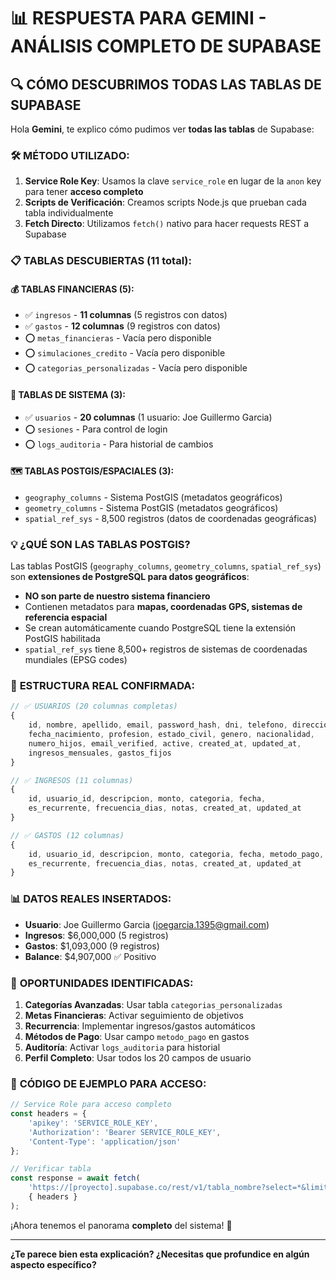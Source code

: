 # 📊 RESPUESTA PARA GEMINI - ANÁLISIS COMPLETO DE SUPABASE

## 🔍 CÓMO DESCUBRIMOS TODAS LAS TABLAS DE SUPABASE

Hola **Gemini**, te explico cómo pudimos ver **todas las tablas** de Supabase:

### 🛠️ **MÉTODO UTILIZADO:**

1. **Service Role Key**: Usamos la clave `service_role` en lugar de la `anon` key para tener **acceso completo**
2. **Scripts de Verificación**: Creamos scripts Node.js que prueban cada tabla individualmente
3. **Fetch Directo**: Utilizamos `fetch()` nativo para hacer requests REST a Supabase

### 📋 **TABLAS DESCUBIERTAS (11 total):**

#### 💰 **TABLAS FINANCIERAS (5):**
- ✅ `ingresos` - **11 columnas** (5 registros con datos)
- ✅ `gastos` - **12 columnas** (9 registros con datos)  
- ⭕ `metas_financieras` - Vacía pero disponible
- ⭕ `simulaciones_credito` - Vacía pero disponible
- ⭕ `categorias_personalizadas` - Vacía pero disponible

#### 👤 **TABLAS DE SISTEMA (3):**
- ✅ `usuarios` - **20 columnas** (1 usuario: Joe Guillermo Garcia)
- ⭕ `sesiones` - Para control de login
- ⭕ `logs_auditoria` - Para historial de cambios

#### 🗺️ **TABLAS POSTGIS/ESPACIALES (3):**
- `geography_columns` - Sistema PostGIS (metadatos geográficos)
- `geometry_columns` - Sistema PostGIS (metadatos geográficos)  
- `spatial_ref_sys` - 8,500 registros (datos de coordenadas geográficas)

### 💡 **¿QUÉ SON LAS TABLAS POSTGIS?**

Las tablas PostGIS (`geography_columns`, `geometry_columns`, `spatial_ref_sys`) son **extensiones de PostgreSQL para datos geográficos**:

- **NO son parte de nuestro sistema financiero**
- Contienen metadatos para **mapas, coordenadas GPS, sistemas de referencia espacial**
- Se crean automáticamente cuando PostgreSQL tiene la extensión PostGIS habilitada
- `spatial_ref_sys` tiene 8,500+ registros de sistemas de coordenadas mundiales (EPSG codes)

### 🎯 **ESTRUCTURA REAL CONFIRMADA:**

```javascript
// ✅ USUARIOS (20 columnas completas)
{
    id, nombre, apellido, email, password_hash, dni, telefono, direccion,
    fecha_nacimiento, profesion, estado_civil, genero, nacionalidad,
    numero_hijos, email_verified, active, created_at, updated_at,
    ingresos_mensuales, gastos_fijos
}

// ✅ INGRESOS (11 columnas)
{
    id, usuario_id, descripcion, monto, categoria, fecha,
    es_recurrente, frecuencia_dias, notas, created_at, updated_at
}

// ✅ GASTOS (12 columnas)
{
    id, usuario_id, descripcion, monto, categoria, fecha, metodo_pago,
    es_recurrente, frecuencia_dias, notas, created_at, updated_at
}
```

### 📊 **DATOS REALES INSERTADOS:**
- **Usuario**: Joe Guillermo Garcia (joegarcia.1395@gmail.com)
- **Ingresos**: $6,000,000 (5 registros)
- **Gastos**: $1,093,000 (9 registros)
- **Balance**: $4,907,000 ✅ Positivo

### 🚀 **OPORTUNIDADES IDENTIFICADAS:**

1. **Categorías Avanzadas**: Usar tabla `categorias_personalizadas`
2. **Metas Financieras**: Activar seguimiento de objetivos
3. **Recurrencia**: Implementar ingresos/gastos automáticos
4. **Métodos de Pago**: Usar campo `metodo_pago` en gastos
5. **Auditoría**: Activar `logs_auditoria` para historial
6. **Perfil Completo**: Usar todos los 20 campos de usuario

### 🔧 **CÓDIGO DE EJEMPLO PARA ACCESO:**

```javascript
// Service Role para acceso completo
const headers = {
    'apikey': 'SERVICE_ROLE_KEY',
    'Authorization': 'Bearer SERVICE_ROLE_KEY',
    'Content-Type': 'application/json'
};

// Verificar tabla
const response = await fetch(
    'https://[proyecto].supabase.co/rest/v1/tabla_nombre?select=*&limit=1',
    { headers }
);
```

¡Ahora tenemos el panorama **completo** del sistema! 🎉

---

**¿Te parece bien esta explicación? ¿Necesitas que profundice en algún aspecto específico?**

